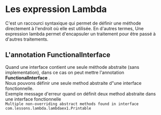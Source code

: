 # Les expression Lambda 
C'est un raccourci syntaxique qui permet de définir une méthode directement à l'endroit où elle est utilisée. En d'autres termes,
Une expression lambda permet d'encapsuler un traitement pour être passé à d'autres traitements.

## L'annotation FunctionalInterface 
Quand une interface contient une seule méthode abstraite (sans implementation), dans ce cas on peut mettre 
l'annotation **FunctionalInterface** .  
Nous pouvons définir une seule method abstraite d"une interface fonctionnelle.  
Exemple message d'erreur quand  on définit deux method abstraite dans une interface fonctionnelle    
``
Multiple non-overriding abstract methods found in interface com.lessons.lambda.lambdaex1.Printable
``